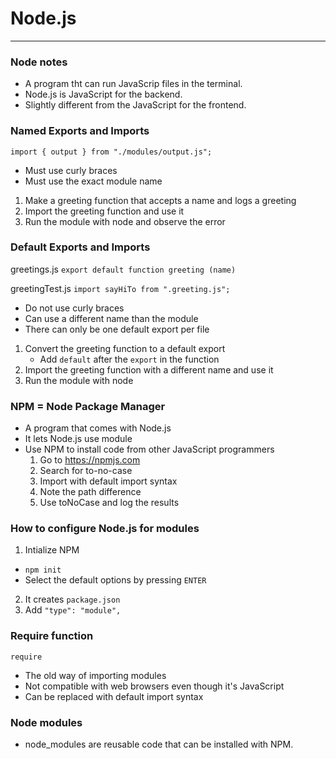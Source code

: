 # Node.js
---
### Node notes

- A program tht can run JavaScrip files in the terminal.
- Node.js is JavaScript for the backend.
- Slightly different from the JavaScript for the frontend.

### Named Exports and Imports

`import { output } from "./modules/output.js";`

- Must use curly braces
- Must use the exact module name
1. Make a greeting function that accepts a name and logs a greeting
2. Import the greeting function and use it
3. Run the module with node and observe the error

### Default Exports and Imports

greetings.js
`export default function greeting (name)`

greetingTest.js
`import sayHiTo from ".greeting.js";`

- Do not use curly braces
- Can use a different name than the module
- There can only be one default export per file
1. Convert the greeting function to a default export
   - Add `default`  after the `export` in the function
2. Import the greeting function with a different name and use it
3. Run the module with node

### NPM = Node Package Manager

- A program that comes with Node.js
- It lets Node.js use module
- Use NPM to install code from other JavaScript programmers
  1. Go to https://npmjs.com
  2. Search for to-no-case
  3. Import with default import syntax
  4. Note the path difference
  5. Use toNoCase and log the results

### How to configure Node.js for modules

1. Intialize NPM
  - `npm init`
  - Select the default options by pressing `ENTER`
2. It creates `package.json`
3. Add `"type": "module",`

### Require function

`require`

- The old way of importing modules
- Not compatible with web browsers even though it's JavaScript
- Can be replaced with default import syntax

### Node modules

- node_modules are reusable code that can be installed with NPM.